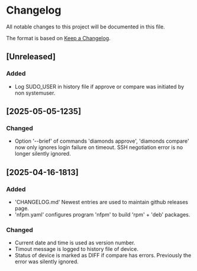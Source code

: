 # Changelog

All notable changes to this project will be documented in this file.

The format is based on [Keep a Changelog](https://keepachangelog.com/en/1.1.0/).

## [Unreleased]

### Added

- Log SUDO_USER in history file if approve or compare was initiated by
  non systemuser.

## [2025-05-05-1235]

### Changed

- Option '--brief' of commands 'diamonds approve', 'diamonds compare'
  now only ignores login failure on timeout.
  SSH negotiation error is no longer silently ignored.

## [2025-04-16-1813]

### Added

- 'CHANGELOG.md'
  Newest entries are used to maintain github releases page.
- 'nfpm.yaml'
  configures program 'nfpm' to build 'rpm' + 'deb' packages.

### Changed

- Current date and time is used as version number.
- Timout message is logged to history file of device.
- Status of device is marked as DIFF if compare has errors.
  Previously the error was silently ignored.
